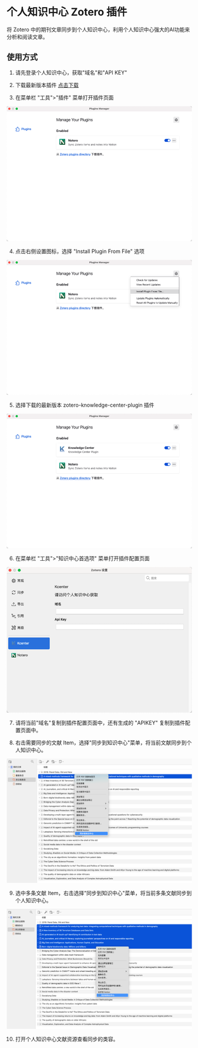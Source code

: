 # 个人知识中心 Zotero 插件

将 Zotero 中的期刊文章同步到个人知识中心，利用个人知识中心强大的AI功能来分析和阅读文章。

## 使用方式
1.  请先登录个人知识中心，获取"域名"和"API KEY"

2. 下载最新版本插件 [点击下载](https://github.com/zxing258974/zotero-knowledge-center-plugin/releases)

3. 在菜单栏 "工具">"插件" 菜单打开插件页面</h4>

![images/zotero_plugin_viwe.png](images/zotero_plugin_viwe.png)

4. 点击右侧设置图标，选择 "Install Plugin From File" 选项

![images/zotero_plugin_viwe_tool.png](images/zotero_plugin_viwe_tool.png)

5. 选择下载的最新版本 zotero-knowledge-center-plugin 插件

![images/zotero_plugin_install_success.png](images/zotero_plugin_install_success.png)

6. 在菜单栏 "工具">"知识中心首选项" 菜单打开插件配置页面

![images/zotero_plugin_setting.png](images/zotero_plugin_setting.png)

7. 请将当前"域名"复制到插件配置页面中，还有生成的 "APIKEY" 复制到插件配置页面中。

8. 右击需要同步的文献 Item，选择"同步到知识中心"菜单，将当前文献同步到个人知识中心。

![images/zotero_item_sync.png](images/zotero_item_sync.png)

9. 选中多条文献 Item，右击选择"同步到知识中心"菜单，将当前多条文献同步到个人知识中心。</h4>

![images/zotero_item_sync.png](images/zotero_items_sync.png)

10. 打开个人知识中心文献资源查看同步的类容。</h4>  